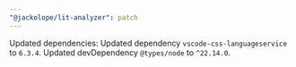```yaml
---
"@jackolope/lit-analyzer": patch
---
```


Updated dependencies:
Updated dependency `vscode-css-languageservice` to `6.3.4`.
Updated devDependency `@types/node` to `^22.14.0`.
